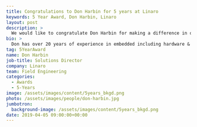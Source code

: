 ```yaml
---
title: Congratulations to Don Harbin for 5 years at Linaro
keywords: 5 Year Award, Don Harbin, Linaro
layout: post
description: >
  We would like to congratulate Don Harbin for making a difference in open source at Linaro for 5 years.
bio: >
  Don has over 20 years of experience in embedded including hardware & software development, systems, and technical management. During this time, Don worked for Motorola, Intel, and MontaVista, with the last 10+ years being focused on the technical management of Linux-based teams.
tag: 5YearAward
name: Don Harbin
job-title: Solutions Director
company: Linaro
team: Field Engineering
categories:
  - Awards
  - 5-Years
image: /assets/images/content/5years_bkgd.png
photo: /assets/images/people/don-harbin.jpg
jumbotron:
  background-image: /assets/images/content/5years_bkgd.png
date: 2019-04-05 09:00:00+00:00
---
```

